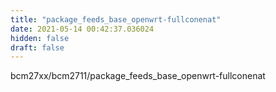 ```yaml
---
title: "package_feeds_base_openwrt-fullconenat"
date: 2021-05-14 00:42:37.036024
hidden: false
draft: false
---
```


bcm27xx/bcm2711/package_feeds_base_openwrt-fullconenat

